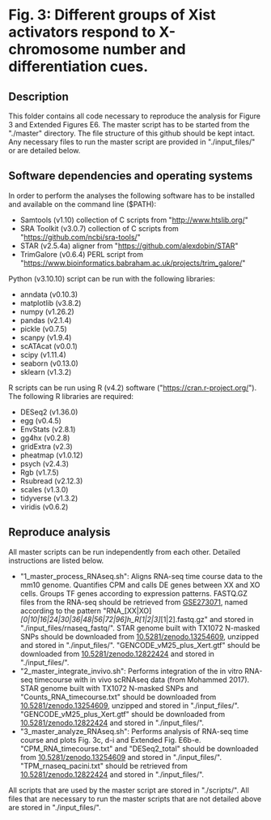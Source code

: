# Fig. 3: Different groups of Xist activators respond to X-chromosome number and differentiation cues.

## Description
This folder contains all code necessary to reproduce the analysis for Figure 3 and Extended Figures E6. The master script has to be started from the "./master" directory. The file structure of this github should be kept intact. Any necessary files to run the master script are provided in "./input_files/" or are detailed below.


## Software dependencies and operating systems
In order to perform the analyses the following software has to be installed and available on the command line ($PATH):
- Samtools (v1.10) collection of C scripts from "http://www.htslib.org/"
- SRA Toolkit (v3.0.7) collection of C scripts from "https://github.com/ncbi/sra-tools/"
- STAR (v2.5.4a) aligner from "https://github.com/alexdobin/STAR"
- TrimGalore (v0.6.4) PERL script from "https://www.bioinformatics.babraham.ac.uk/projects/trim_galore/"

Python (v3.10.10) script can be run with the following libraries:
- anndata (v0.10.3)
- matplotlib (v3.8.2)
- numpy (v1.26.2)
- pandas (v2.1.4)
- pickle (v0.7.5)
- scanpy (v1.9.4)
- scATAcat (v0.0.1)
- scipy (v1.11.4)
- seaborn (v0.13.0) 
- sklearn (v1.3.2)

R scripts can be run using R (v4.2) software ("https://cran.r-project.org/"). The following R libraries are required:
- DESeq2 (v1.36.0)
- egg (v0.4.5)
- EnvStats (v2.8.1)
- gg4hx (v0.2.8)
- gridExtra (v2.3)
- pheatmap (v1.0.12)
- psych (v2.4.3)
- Rgb (v1.7.5)
- Rsubread (v2.12.3)
- scales (v1.3.0)
- tidyverse (v1.3.2)
- viridis (v0.6.2)


## Reproduce analysis
All master scripts can be run independently from each other. Detailed instructions are listed below.
- "1_master_process_RNAseq.sh": Aligns RNA-seq time course data to the mm10 genome. Quantifies CPM and calls DE genes between XX and XO cells. Groups TF genes according to expression patterns. FASTQ.GZ files from the RNA-seq should be retrieved from [GSE273071](https://www.ncbi.nlm.nih.gov/geo/query/acc.cgi?acc=GSE273071), named according to the pattern "RNA_[XX|XO]_[0|10|16|24|30|36|48|56|72|96]h_R[1|2|3]_[1|2].fastq.gz" and stored in "./input_files/rnaseq_fastq/". STAR genome built with TX1072 N-masked SNPs should be downloaded from [10.5281/zenodo.13254609](https://zenodo.org/records/13254609), unzipped and stored in "./input_files/". "GENCODE_vM25_plus_Xert.gtf" should be downloaded from [10.5281/zenodo.12822424](https://zenodo.org/records/12822424) and stored in "./input_files/".
- "2_master_integrate_invivo.sh": Performs integration of the in vitro RNA-seq timecourse with in vivo scRNAseq data (from Mohammed 2017). STAR genome built with TX1072 N-masked SNPs and "Counts_RNA_timecourse.txt" should be downloaded from [10.5281/zenodo.13254609](https://zenodo.org/records/13254609), unzipped and stored in "./input_files/". "GENCODE_vM25_plus_Xert.gtf" should be downloaded from [10.5281/zenodo.12822424](https://zenodo.org/records/12822424) and stored in "./input_files/".
- "3_master_analyze_RNAseq.sh": Performs analysis of RNA-seq time course and plots Fig. 3c, d-i and Extended Fig. E6b-e. "CPM_RNA_timecourse.txt" and "DESeq2_total" should be downloaded from [10.5281/zenodo.13254609](https://zenodo.org/records/13254609) and stored in "./input_files/". "TPM_rnaseq_pacini.txt" should be retrieved from [10.5281/zenodo.12822424](https://zenodo.org/records/12822424) and stored in "./input_files/".


All scripts that are used by the master script are stored in "./scripts/". All files that are necessary to run the master scripts that are not detailed above are stored in "./input_files/".
